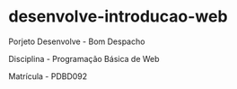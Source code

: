 # desenvolve-introducao-web

Porjeto Desenvolve - Bom Despacho

Disciplina         - Programação Básica de Web

Matrícula          -  PDBD092
